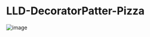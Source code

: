 # LLD-DecoratorPatter-Pizza
![image](https://github.com/user-attachments/assets/feca0c26-b705-427f-a7a9-2fc4d616715e)
